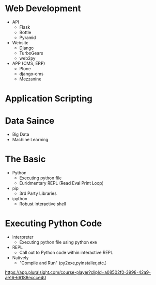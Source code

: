 # Web Development
  - API
    - Flask
    - Bottle
    - Pyramid
  - Website
    - Django
    - TurboGears
    - web2py
  - APP (CMS, ERP)
    - Plone
    - django-cms
    - Mezzanine

# Application Scripting

# Data Saince
 - Big Data
 - Machine Learning

# The Basic
  - Python
    - Executing python file
    - Euridmentary REPL (Read Eval Print Loop)
  - pip
    - 3rd Party Libraries
  - ipython
    - Robust interactive shell

# Executing Python Code
  - Interpreter
    - Executing python file using python exe
  - REPL
    - Call out to Python code within interactive REPL
  - Natively 
    - "Compile and Run" (py2exe,pyinstaller,etc.)

https://app.pluralsight.com/course-player?clipId=a08502f0-3998-42a9-ae16-66188eccce40

